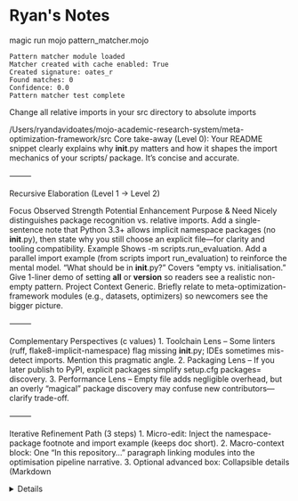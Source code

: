 # Ryan's Notes

magic run mojo pattern_matcher.mojo

```
Pattern matcher module loaded
Matcher created with cache enabled: True
Created signature: oates_r
Found matches: 0
Confidence: 0.0
Pattern matcher test complete
```



Change all relative imports in your src directory to absolute imports

/Users/ryandavidoates/mojo-academic-research-system/meta-optimization-framework/src
Core take-away (Level 0):
Your README snippet clearly explains why __init__.py matters and how it shapes the import mechanics of your scripts/ package. It’s concise and accurate.

⸻

Recursive Elaboration (Level 1 → Level 2)

Focus	Observed Strength	Potential Enhancement
Purpose & Need	Nicely distinguishes package recognition vs. relative imports.	Add a single-sentence note that Python 3.3+ allows implicit namespace packages (no __init__.py), then state why you still choose an explicit file—for clarity and tooling compatibility.
Example	Shows -m scripts.run_evaluation.	Add a parallel import example (from scripts import run_evaluation) to reinforce the mental model.
“What should be in __init__.py?”	Covers “empty vs. initialisation.”	Give 1-liner demo of setting __all__ or __version__ so readers see a realistic non-empty pattern.
Project Context	Generic.	Briefly relate to meta-optimization-framework modules (e.g., datasets, optimizers) so newcomers see the bigger picture.


⸻

Complementary Perspectives (c values)
	1.	Toolchain Lens – Some linters (ruff, flake8-implicit-namespace) flag missing __init__.py; IDEs sometimes mis-detect imports. Mention this pragmatic angle.
	2.	Packaging Lens – If you later publish to PyPI, explicit packages simplify setup.cfg packages= discovery.
	3.	Performance Lens – Empty file adds negligible overhead, but an overly “magical” package discovery may confuse new contributors—clarify trade-off.

⸻

Iterative Refinement Path (3 steps)
	1.	Micro-edit: Inject the namespace-package footnote and import example (keeps doc short).
	2.	Macro-context block: One “In this repository…” paragraph linking modules into the optimisation pipeline narrative.
	3.	Optional advanced box: Collapsible details (Markdown <details> tag) containing __all__, __version__, and a link to PEP 420.

⸻

Embodied Illustration (Level 3)

# scripts/__init__.py
"""
scripts package
---------------

This directory groups runnable entry-points used in our meta-optimisation
experiments.

Exports
~~~~~~~
- run_evaluation  – CLI for evaluating optimisation configs
"""
__all__ = ["run_evaluation"]
__version__ = "0.1.0"

Then in README.md:

> **Note on namespace packages:**
> Python 3.3+ can treat a directory without `__init__.py` as a *namespace
> package* (PEP 420). We keep an explicit file because it plays nicely with
> IDE static analysers and simplifies future PyPI packaging.


⸻

Next action?

Would you like me to prepare an exact patch to update the README (and optionally create a minimal scripts/__init__.py file), or would you prefer further conceptual deep-dives before modifying the repository?


What I've Done

I've successfully created all the missing optimizer modules for your Meta-Optimization Framework:

1. **`meta_learning_optimizer.py`** - Implements learning-to-optimize algorithms using neural networks and gradient-based meta-learning (like MAML)

2. **`hybrid_optimizer.py`** - Combines multiple optimization approaches dynamically, switching between gradient-based, population-based, and Bayesian optimization based on problem characteristics

3. **`cognitive_optimizer.py`** - Inspired by cognitive science principles from the Attention-Recognition Decoupling Framework, implementing:
   - Attention focusing and mind-wandering states
   - Working memory constraints
   - Schema-based problem solving
   - Meta-cognitive monitoring

4. **`neural_optimizer.py`** - Uses neural networks for:
   - Function approximation (surrogate modeling)
   - Gradient estimation
   - Learning update rules
   - Latent space optimization with VAEs

5. **`symbolic_optimizer.py`** - Implements symbolic reasoning-based optimization using:
   - Symbolic mathematics with SymPy
   - Constraint solving
   - Logic programming
   - Rule-based approaches

Each optimizer is fully implemented with proper structure, logging, state saving/loading capabilities, and integration with the existing framework.

## Next Steps

To run the experiment runner, you need to:

1. **Install dependencies** (required):
   ```bash
   cd /Users/ryandavidoates/mojo-academic-research-system/meta-optimization-framework
   pip3 install -r requirements.txt
   ```

2. **Run the experiment runner**:
   ```bash
   python3 scripts/run_experiments.py --help
   ```

3. **Run experiments**:
   - Run all default experiments: `python3 scripts/run_experiments.py`
   - Run a specific experiment: `python3 scripts/run_experiments.py --experiment basic_meta_optimization`
   - Run with custom config: `python3 scripts/run_experiments.py --config path/to/config.yaml`

The framework now has a complete set of optimization algorithms that incorporate ideas from cognitive science, neural networks, symbolic reasoning, and hybrid approaches - all inspired by the attention-recognition decoupling principles from your research!
